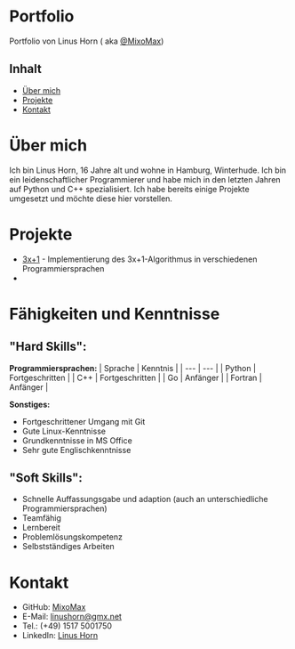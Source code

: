 # Portfolio

Portfolio von Linus Horn ( aka [@MixoMax](https://www.GitHub.com/MixoMax))

## Inhalt

  * [Über mich](#Über-mich)
  * [Projekte](#Projekte)
  * [Kontakt](#Kontakt)



# Über mich

Ich bin Linus Horn, 16 Jahre alt und wohne in Hamburg, Winterhude. Ich bin ein leidenschaftlicher Programmierer und habe mich in den letzten Jahren auf Python und C++ spezialisiert. Ich habe bereits einige Projekte umgesetzt und möchte diese hier vorstellen.

# Projekte

- [3x+1](./3x+1/README.md) - Implementierung des 3x+1-Algorithmus in verschiedenen Programmiersprachen
-


# Fähigkeiten und Kenntnisse

## "Hard Skills":

**Programmiersprachen:**
| Sprache | Kenntnis |
| --- | --- |
| Python | Fortgeschritten |
| C++ | Fortgeschritten |
| Go | Anfänger |
| Fortran | Anfänger |

**Sonstiges:**
* Fortgeschrittener Umgang mit Git
* Gute Linux-Kenntnisse
* Grundkenntnisse in MS Office
* Sehr gute Englischkenntnisse

## "Soft Skills":
* Schnelle Auffassungsgabe und adaption (auch an unterschiedliche Programmiersprachen)
* Teamfähig
* Lernbereit
* Problemlösungskompetenz
* Selbstständiges Arbeiten


# Kontakt

  * GitHub: [MixoMax](https://www.GitHub.com/MixoMax)
  * E-Mail: [linushorn@gmx.net](mailto:linushorn@gmx.net)
  * Tel.: (+49) 1517 5001750
  * LinkedIn: [Linus Horn](https://www.linkedin.com/in/linus-horn-374bb323a/)

